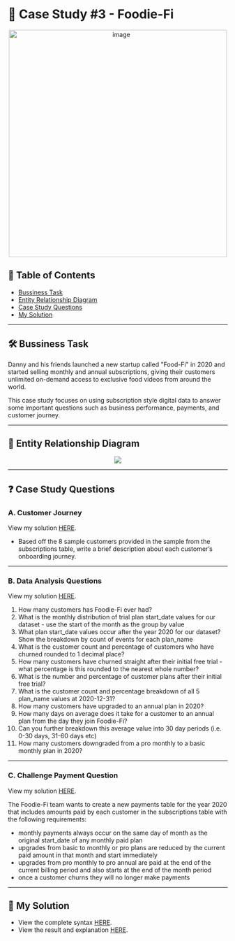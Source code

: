 # 🥑 Case Study #3 - Foodie-Fi
<p align="center">
<img src="https://8weeksqlchallenge.com/images/case-study-designs/3.png" width="500" height="520" alt="image">

  
## 📕 Table of Contents
* [Bussiness Task](https://github.com/PurushothamAbbili/8WeekSQLChallenge/blob/main/Case%20Study%20%233%20-%20Foodie-Fi/README.md#%EF%B8%8F-bussiness-task)
* [Entity Relationship Diagram](https://github.com/PurushothamAbbili/8WeekSQLChallenge/blob/main/Case%20Study%20%233%20-%20Foodie-Fi/README.md#-entity-relationship-diagram)
* [Case Study Questions](https://github.com/PurushothamAbbili/8WeekSQLChallenge/blob/main/Case%20Study%20%233%20-%20Foodie-Fi/README.md#-case-study-questions)
* [My Solution](https://github.com/PurushothamAbbili/8WeekSQLChallenge/blob/main/Case%20Study%20%233%20-%20Foodie-Fi/README.md#-my-solution)

---
## 🛠️ Bussiness Task
Danny and his friends launched a new startup called "Food-Fi" in 2020 and started selling monthly and annual subscriptions, 
  giving their customers unlimited on-demand access to exclusive food videos from around the world. 
  
  This case study focuses 
  on using subscription style digital data to answer some important questions such as business performance, payments, and customer journey.

---
## 🔐 Entity Relationship Diagram
<p align="center">
<img src="https://8weeksqlchallenge.com/images/case-study-3-erd.png">

---
## ❓ Case Study Questions
### A. Customer Journey
View my solution [HERE](https://github.com/PurushothamAbbili/8WeekSQLChallenge/blob/main/Case%20Study%20%233%20-%20Foodie-Fi/Solution/A.%20Customer%20Journey.md).
* Based off the 8 sample customers provided in the sample from the subscriptions table, write a brief description about each customer’s onboarding journey.

---
### B. Data Analysis Questions
View my solution [HERE](https://github.com/PurushothamAbbili/8WeekSQLChallenge/blob/main/Case%20Study%20%233%20-%20Foodie-Fi/Solution/B.%20Data%20Analysis%20Questions.md).

1. How many customers has Foodie-Fi ever had?
2. What is the monthly distribution of trial plan start_date values for our dataset - use the start of the month as the group by value
3. What plan start_date values occur after the year 2020 for our dataset? Show the breakdown by count of events for each plan_name
4. What is the customer count and percentage of customers who have churned rounded to 1 decimal place?
5. How many customers have churned straight after their initial free trial - what percentage is this rounded to the nearest whole number?
6. What is the number and percentage of customer plans after their initial free trial?
7. What is the customer count and percentage breakdown of all 5 plan_name values at 2020-12-31?
8. How many customers have upgraded to an annual plan in 2020?
9. How many days on average does it take for a customer to an annual plan from the day they join Foodie-Fi?
10. Can you further breakdown this average value into 30 day periods (i.e. 0-30 days, 31-60 days etc)
11. How many customers downgraded from a pro monthly to a basic monthly plan in 2020?

---
### C. Challenge Payment Question
View my solution [HERE](https://github.com/PurushothamAbbili/8WeekSQLChallenge/blob/main/Case%20Study%20%233%20-%20Foodie-Fi/Solution/C.%20Challenge%20Payment%20Question.md).

The Foodie-Fi team wants to create a new payments table for the year 2020 that includes amounts paid by each customer in the subscriptions table with the following requirements:
  * monthly payments always occur on the same day of month as the original start_date of any monthly paid plan
  * upgrades from basic to monthly or pro plans are reduced by the current paid amount in that month and start immediately
  * upgrades from pro monthly to pro annual are paid at the end of the current billing period and also starts at the end of the month period
  * once a customer churns they will no longer make payments

---
## 🚀 My Solution
* View the complete syntax [HERE](https://github.com/PurushothamAbbili/8WeekSQLChallenge/tree/main/Case%20Study%20%233%20-%20Foodie-Fi/Syntax).
* View the result and explanation [HERE](https://github.com/PurushothamAbbili/8WeekSQLChallenge/tree/main/Case%20Study%20%233%20-%20Foodie-Fi/Solution).
